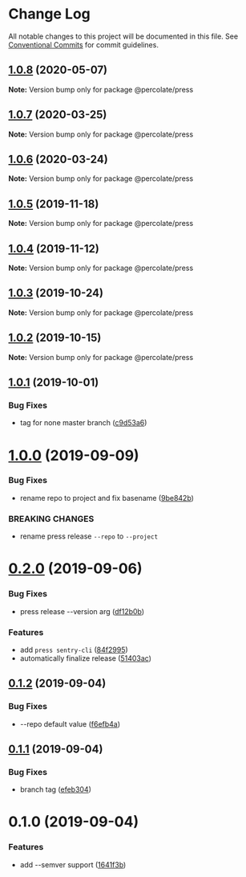 # Change Log

All notable changes to this project will be documented in this file.
See [Conventional Commits](https://conventionalcommits.org) for commit guidelines.


## [1.0.8](https://github.com/percolate/blend/compare/@percolate/press@1.0.7...@percolate/press@1.0.8) (2020-05-07)

**Note:** Version bump only for package @percolate/press


## [1.0.7](https://github.com/percolate/blend/compare/@percolate/press@1.0.6...@percolate/press@1.0.7) (2020-03-25)

**Note:** Version bump only for package @percolate/press


## [1.0.6](https://github.com/percolate/blend/compare/@percolate/press@1.0.5...@percolate/press@1.0.6) (2020-03-24)

**Note:** Version bump only for package @percolate/press


## [1.0.5](https://github.com/percolate/blend/compare/@percolate/press@1.0.4...@percolate/press@1.0.5) (2019-11-18)

**Note:** Version bump only for package @percolate/press


## [1.0.4](https://github.com/percolate/blend/compare/@percolate/press@1.0.3...@percolate/press@1.0.4) (2019-11-12)

**Note:** Version bump only for package @percolate/press


## [1.0.3](https://github.com/percolate/blend/compare/@percolate/press@1.0.2...@percolate/press@1.0.3) (2019-10-24)

**Note:** Version bump only for package @percolate/press


## [1.0.2](https://github.com/percolate/blend/compare/@percolate/press@1.0.1...@percolate/press@1.0.2) (2019-10-15)

**Note:** Version bump only for package @percolate/press


## [1.0.1](https://github.com/percolate/blend/compare/@percolate/press@1.0.0...@percolate/press@1.0.1) (2019-10-01)

### Bug Fixes

* tag for none master branch ([c9d53a6](https://github.com/percolate/blend/tree/master/pkgs/press/commit/c9d53a6))


# [1.0.0](https://github.com/percolate/blend/compare/@percolate/press@0.2.0...@percolate/press@1.0.0) (2019-09-09)

### Bug Fixes

* rename repo to project and fix basename ([9be842b](https://github.com/percolate/blend/tree/master/pkgs/press/commit/9be842b))

### BREAKING CHANGES

* rename press release `--repo` to `--project`


# [0.2.0](https://github.com/percolate/blend/compare/@percolate/press@0.1.2...@percolate/press@0.2.0) (2019-09-06)

### Bug Fixes

* press release --version arg ([df12b0b](https://github.com/percolate/blend/tree/master/pkgs/press/commit/df12b0b))

### Features

* add `press sentry-cli` ([84f2995](https://github.com/percolate/blend/tree/master/pkgs/press/commit/84f2995))
* automatically finalize release ([51403ac](https://github.com/percolate/blend/tree/master/pkgs/press/commit/51403ac))


## [0.1.2](https://github.com/percolate/blend/compare/@percolate/press@0.1.1...@percolate/press@0.1.2) (2019-09-04)

### Bug Fixes

* --repo default value ([f6efb4a](https://github.com/percolate/blend/tree/master/pkgs/press/commit/f6efb4a))


## [0.1.1](https://github.com/percolate/blend/compare/@percolate/press@0.1.0...@percolate/press@0.1.1) (2019-09-04)

### Bug Fixes

* branch tag ([efeb304](https://github.com/percolate/blend/tree/master/pkgs/press/commit/efeb304))


# 0.1.0 (2019-09-04)

### Features

* add --semver support ([1641f3b](https://github.com/percolate/blend/tree/master/pkgs/press/commit/1641f3b))
